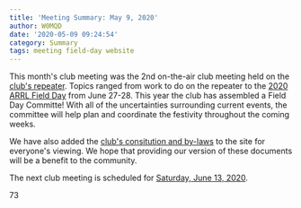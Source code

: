 ```yaml
---
title: 'Meeting Summary: May 9, 2020'
author: W0MQD
date: '2020-05-09 09:24:54'
category: Summary
tags: meeting field-day website
---
```


This month's club meeting was the 2nd on-the-air club meeting held on the [club's repeater](/about/repeaternet#repeater-info). Topics ranged from work to do on the repeater to the [2020 ARRL Field Day](http://www.arrl.org/field-day) from June 27-28. This year the club has assembled a Field Day Committe! With all of the uncertainties surrounding current events, the committee will help plan and coordinate the festivity throughout the coming weeks.

We have also added the [club's consitution and by-laws](/about/constitution) to the site for everyone's viewing. We hope that providing our version of these documents will be a benefit to the community.

The next club meeting is scheduled for [Saturday, June 13, 2020](/about/meetings#meetings).

73
